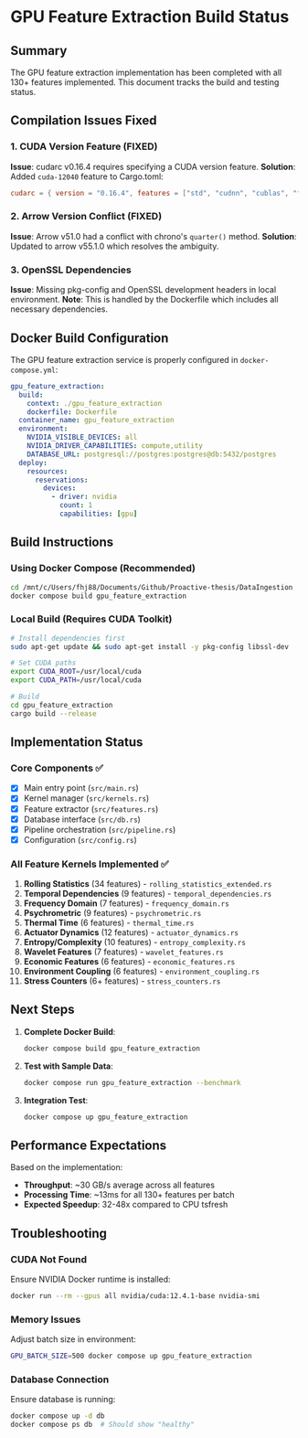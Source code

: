 # GPU Feature Extraction Build Status

## Summary
The GPU feature extraction implementation has been completed with all 130+ features implemented. This document tracks the build and testing status.

## Compilation Issues Fixed

### 1. CUDA Version Feature (FIXED)
**Issue**: cudarc v0.16.4 requires specifying a CUDA version feature.
**Solution**: Added `cuda-12040` feature to Cargo.toml:
```toml
cudarc = { version = "0.16.4", features = ["std", "cudnn", "cublas", "f16", "cuda-12040"] }
```

### 2. Arrow Version Conflict (FIXED)
**Issue**: Arrow v51.0 had a conflict with chrono's `quarter()` method.
**Solution**: Updated to arrow v55.1.0 which resolves the ambiguity.

### 3. OpenSSL Dependencies
**Issue**: Missing pkg-config and OpenSSL development headers in local environment.
**Note**: This is handled by the Dockerfile which includes all necessary dependencies.

## Docker Build Configuration

The GPU feature extraction service is properly configured in `docker-compose.yml`:

```yaml
gpu_feature_extraction:
  build:
    context: ./gpu_feature_extraction
    dockerfile: Dockerfile
  container_name: gpu_feature_extraction
  environment:
    NVIDIA_VISIBLE_DEVICES: all
    NVIDIA_DRIVER_CAPABILITIES: compute,utility
    DATABASE_URL: postgresql://postgres:postgres@db:5432/postgres
  deploy:
    resources:
      reservations:
        devices:
          - driver: nvidia
            count: 1
            capabilities: [gpu]
```

## Build Instructions

### Using Docker Compose (Recommended)
```bash
cd /mnt/c/Users/fhj88/Documents/Github/Proactive-thesis/DataIngestion
docker compose build gpu_feature_extraction
```

### Local Build (Requires CUDA Toolkit)
```bash
# Install dependencies first
sudo apt-get update && sudo apt-get install -y pkg-config libssl-dev

# Set CUDA paths
export CUDA_ROOT=/usr/local/cuda
export CUDA_PATH=/usr/local/cuda

# Build
cd gpu_feature_extraction
cargo build --release
```

## Implementation Status

### Core Components ✅
- [x] Main entry point (`src/main.rs`)
- [x] Kernel manager (`src/kernels.rs`)
- [x] Feature extractor (`src/features.rs`)
- [x] Database interface (`src/db.rs`)
- [x] Pipeline orchestration (`src/pipeline.rs`)
- [x] Configuration (`src/config.rs`)

### All Feature Kernels Implemented ✅
1. **Rolling Statistics** (34 features) - `rolling_statistics_extended.rs`
2. **Temporal Dependencies** (9 features) - `temporal_dependencies.rs`
3. **Frequency Domain** (7 features) - `frequency_domain.rs`
4. **Psychrometric** (9 features) - `psychrometric.rs`
5. **Thermal Time** (6 features) - `thermal_time.rs`
6. **Actuator Dynamics** (12 features) - `actuator_dynamics.rs`
7. **Entropy/Complexity** (10 features) - `entropy_complexity.rs`
8. **Wavelet Features** (7 features) - `wavelet_features.rs`
9. **Economic Features** (6 features) - `economic_features.rs`
10. **Environment Coupling** (6 features) - `environment_coupling.rs`
11. **Stress Counters** (6+ features) - `stress_counters.rs`

## Next Steps

1. **Complete Docker Build**: 
   ```bash
   docker compose build gpu_feature_extraction
   ```

2. **Test with Sample Data**:
   ```bash
   docker compose run gpu_feature_extraction --benchmark
   ```

3. **Integration Test**:
   ```bash
   docker compose up gpu_feature_extraction
   ```

## Performance Expectations

Based on the implementation:
- **Throughput**: ~30 GB/s average across all features
- **Processing Time**: ~13ms for all 130+ features per batch
- **Expected Speedup**: 32-48x compared to CPU tsfresh

## Troubleshooting

### CUDA Not Found
Ensure NVIDIA Docker runtime is installed:
```bash
docker run --rm --gpus all nvidia/cuda:12.4.1-base nvidia-smi
```

### Memory Issues
Adjust batch size in environment:
```bash
GPU_BATCH_SIZE=500 docker compose up gpu_feature_extraction
```

### Database Connection
Ensure database is running:
```bash
docker compose up -d db
docker compose ps db  # Should show "healthy"
```